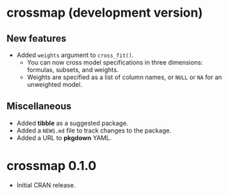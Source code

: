 # crossmap (development version)

## New features

* Added `weights` argument to `cross_fit()`.
  - You can now cross model specifications in three dimensions: formulas, subsets, and weights.
  - Weights are specified as a list of column names, or `NULL` or `NA` for an unweighted model.

## Miscellaneous

* Added **tibble** as a suggested package.
* Added a `NEWS.md` file to track changes to the package.
* Added a URL to **pkgdown** YAML.

# crossmap 0.1.0

* Initial CRAN release.
